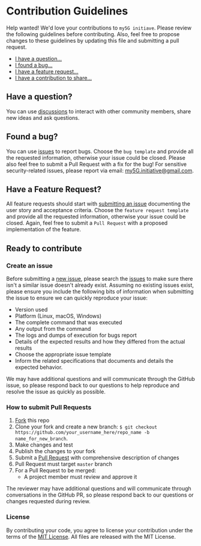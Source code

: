 # Contribution Guidelines

Help wanted! We'd love your contributions to `my5G initiave`. Please review the following guidelines before contributing. Also, feel free to propose changes to these guidelines by updating this file and submitting a pull request.

* [I have a question...](#have-a-question)
* [I found a bug...](#found-a-bug)
* [I have a feature request...](#have-a-feature-request)
* [I have a contribution to share...](#ready-to-contribute)

## Have a question?

You can use [discussions](../../discussions) to interact with other community members, share new ideas and ask questions.

## Found a bug?
                            
You can use [issues](../../issues) to report bugs. Choose the `bug template` and provide all the requested information, otherwise your issue could be closed. Please also feel free to submit a Pull Request with a fix for the bug! For sensitive security-related issues, please report via email: my5G.initiative@gmail.com.

## Have a Feature Request?

All feature requests should start with [submitting an issue](../../issues/new) documenting the user story and acceptance criteria. Choose the `feature request template` and provide all the requested information, otherwise your issue could be closed. Again, feel free to submit a `Pull Request` with a proposed implementation of the feature. 

## Ready to contribute

### Create an issue

Before submitting a [new issue](../../issues/new), please search the 
[issues](../../issues) to make sure there isn't a similar issue doesn't already exist. Assuming no existing issues exist, please ensure you include the following bits of information when submitting the issue to ensure we can quickly reproduce your issue:

* Version used
* Platform (Linux, macOS, Windows)
* The complete command that was executed
* Any output from the command
* The logs and dumps of execution for bugs report
* Details of the expected results and how they differed from the actual results
* Choose the appropriate issue template
* Inform the related specifications that documents and details the expected behavior.

We may have additional questions and will communicate through the GitHub issue, so please respond back to our questions to help reproduce and resolve the issue as quickly as possible.
### How to submit Pull Requests

1. [Fork][fork] this repo
2. Clone your fork and create a new branch: `$ git checkout https://github.com/your_username_here/repo_name -b name_for_new_branch`.
3. Make changes and test
4. Publish the changes to your fork
5. Submit a [Pull Request][pulls] with comprehensive description of changes
6. Pull Request must target `master` branch
7. For a Pull Request to be merged:
   * A project member must review and approve it
   
The reviewer may have additional questions and will communicate through conversations in the GitHub PR, so please respond back to our questions or changes requested during review.

### License

By contributing your code, you agree to license your contribution under the terms of the [MIT License](LICENSE). All files are released with the MIT License.

[fork]: https://help.github.com/articles/fork-a-repo/
[pulls]: https://help.github.com/articles/creating-a-pull-request/
